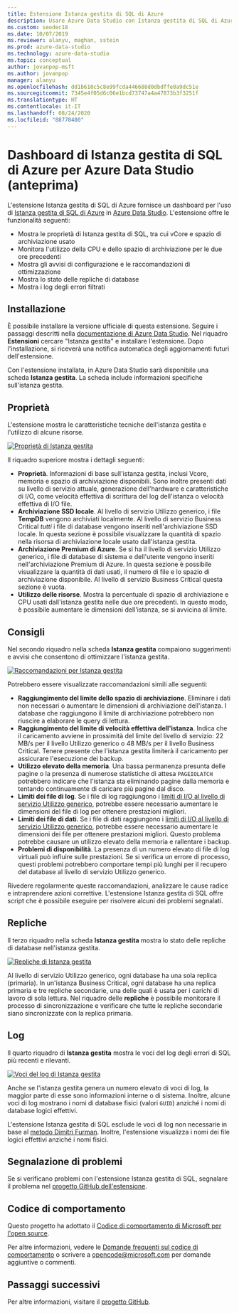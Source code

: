 ```yaml
---
title: Estensione Istanza gestita di SQL di Azure
description: Usare Azure Data Studio con Istanza gestita di SQL di Azure
ms.custom: seodec18
ms.date: 10/07/2019
ms.reviewer: alanyu, maghan, sstein
ms.prod: azure-data-studio
ms.technology: azure-data-studio
ms.topic: conceptual
author: jovanpop-msft
ms.author: jovanpop
manager: alanyu
ms.openlocfilehash: dd1b610c5c8e99fcda446688d0dbdffe0a9dc51e
ms.sourcegitcommit: 7345e4f05d6c06e1bcd73747a4a47873b3f3251f
ms.translationtype: HT
ms.contentlocale: it-IT
ms.lasthandoff: 08/24/2020
ms.locfileid: "88778480"
---
```

# <a name="azure-sql-managed-instance-dashboard-for-azure-data-studio-preview"></a>Dashboard di Istanza gestita di SQL di Azure per Azure Data Studio (anteprima)

L'estensione Istanza gestita di SQL di Azure fornisce un dashboard per l'uso di [Istanza gestita di SQL di Azure](/azure/sql-database/sql-database-managed-instance-index) in [Azure Data Studio](https://github.com/Microsoft/azuredatastudio). L'estensione offre le funzionalità seguenti:

- Mostra le proprietà di Istanza gestita di SQL, tra cui vCore e spazio di archiviazione usato
- Monitora l'utilizzo della CPU e dello spazio di archiviazione per le due ore precedenti
- Mostra gli avvisi di configurazione e le raccomandazioni di ottimizzazione
- Mostra lo stato delle repliche di database
- Mostra i log degli errori filtrati

## <a name="install"></a>Installazione

È possibile installare la versione ufficiale di questa estensione. Seguire i passaggi descritti nella [documentazione di Azure Data Studio](./extensions.md).
Nel riquadro **Estensioni** cercare "Istanza gestita" e installare l'estensione. Dopo l'installazione, si riceverà una notifica automatica degli aggiornamenti futuri dell'estensione.

Con l'estensione installata, in Azure Data Studio sarà disponibile una scheda **Istanza gestita**. La scheda include informazioni specifiche sull'istanza gestita.

## <a name="properties"></a>Proprietà

L'estensione mostra le caratteristiche tecniche dell'istanza gestita e l'utilizzo di alcune risorse.

[ ![Proprietà di Istanza gestita](media/azure-sql-mi-extension/ads-mi-tab1.png )](media/azure-sql-mi-extension/ads-mi-tab1.png#lightbox)

Il riquadro superiore mostra i dettagli seguenti:

- **Proprietà**. Informazioni di base sull'istanza gestita, inclusi Vcore, memoria e spazio di archiviazione disponibili. Sono inoltre presenti dati su livello di servizio attuale, generazione dell'hardware e caratteristiche di I/O, come velocità effettiva di scrittura del log dell'istanza o velocità effettiva di I/O file.
- **Archiviazione SSD locale**. Al livello di servizio Utilizzo generico, i file **TempDB** vengono archiviati localmente. Al livello di servizio Business Critical _tutti_ i file di database vengono inseriti nell'archiviazione SSD locale. In questa sezione è possibile visualizzare la quantità di spazio nella risorsa di archiviazione locale usato dall'istanza gestita.
- **Archiviazione Premium di Azure**. Se si ha il livello di servizio Utilizzo generico, i file di database di sistema e dell'utente vengono inseriti nell'archiviazione Premium di Azure. In questa sezione è possibile visualizzare la quantità di dati usati, il numero di file e lo spazio di archiviazione disponibile. Al livello di servizio Business Critical questa sezione è vuota.
- **Utilizzo delle risorse**. Mostra la percentuale di spazio di archiviazione e CPU usati dall'istanza gestita nelle due ore precedenti. In questo modo, è possibile aumentare le dimensioni dell'istanza, se si avvicina al limite.

## <a name="recommendations"></a>Consigli

Nel secondo riquadro nella scheda **Istanza gestita** compaiono suggerimenti e avvisi che consentono di ottimizzare l'istanza gestita.

[![ Raccomandazioni per Istanza gestita](media/azure-sql-mi-extension/ads-mi-tab2.png )](media/azure-sql-mi-extension/ads-mi-tab2.png#lightbox)

Potrebbero essere visualizzate raccomandazioni simili alle seguenti:

- **Raggiungimento del limite dello spazio di archiviazione**. Eliminare i dati non necessari o aumentare le dimensioni di archiviazione dell'istanza. I database che raggiungono il limite di archiviazione potrebbero non riuscire a elaborare le query di lettura.
- **Raggiungimento del limite di velocità effettiva dell'istanza**. Indica che il caricamento avviene in prossimità del limite del livello di servizio: 22 MB/s per il livello Utilizzo generico o 48 MB/s per il livello Business Critical. Tenere presente che l'istanza gestita limiterà il caricamento per assicurare l'esecuzione dei backup.
- **Utilizzo elevato della memoria**. Una bassa permanenza presunta delle pagine o la presenza di numerose statistiche di attesa `PAGEIOLATCH` potrebbero indicare che l'istanza sta eliminando pagine dalla memoria e tentando continuamente di caricare più pagine dal disco.
- **Limiti dei file di log**. Se i file di log raggiungono i [limiti di I/O al livello di servizio Utilizzo generico](/azure/sql-database/sql-database-managed-instance-resource-limits#file-io-characteristics-in-general-purpose-tier), potrebbe essere necessario aumentare le dimensioni del file di log per ottenere prestazioni migliori.
- **Limiti dei file di dati**. Se i file di dati raggiungono i [limiti di I/O al livello di servizio Utilizzo generico](/azure/sql-database/sql-database-managed-instance-resource-limits#file-io-characteristics-in-general-purpose-tier), potrebbe essere necessario aumentare le dimensioni dei file per ottenere prestazioni migliori. Questo problema potrebbe causare un utilizzo elevato della memoria e rallentare i backup.
- **Problemi di disponibilità**. La presenza di un numero elevato di file di log virtuali può influire sulle prestazioni. Se si verifica un errore di processo, questi problemi potrebbero comportare tempi più lunghi per il recupero del database al livello di servizio Utilizzo generico.

Rivedere regolarmente queste raccomandazioni, analizzare le cause radice e intraprendere azioni correttive. L'estensione Istanza gestita di SQL offre script che è possibile eseguire per risolvere alcuni dei problemi segnalati.

## <a name="replicas"></a>Repliche

Il terzo riquadro nella scheda **Istanza gestita** mostra lo stato delle repliche di database nell'istanza gestita.

[ ![Repliche di Istanza gestita](media/azure-sql-mi-extension/ads-mi-tab3.png )](media/azure-sql-mi-extension/ads-mi-tab3.png#lightbox)

Al livello di servizio Utilizzo generico, ogni database ha una sola replica (primaria). In un'istanza Business Critical, ogni database ha una replica primaria e tre repliche secondarie, una delle quali è usata per i carichi di lavoro di sola lettura. Nel riquadro delle **repliche** è possibile monitorare il processo di sincronizzazione e verificare che tutte le repliche secondarie siano sincronizzate con la replica primaria.

## <a name="logs"></a>Log

Il quarto riquadro di **Istanza gestita** mostra le voci del log degli errori di SQL più recenti e rilevanti.

[ ![Voci del log di Istanza gestita](media/azure-sql-mi-extension/ads-mi-tab4.png )](media/azure-sql-mi-extension/ads-mi-tab4.png#lightbox)

Anche se l'istanza gestita genera un numero elevato di voci di log, la maggior parte di esse sono informazioni interne o di sistema. Inoltre, alcune voci di log mostrano i nomi di database fisici (valori `GUID`) anziché i nomi di database logici effettivi.

L'estensione Istanza gestita di SQL esclude le voci di log non necessarie in base al [metodo Dimitri Furman](https://techcommunity.microsoft.com/t5/DataCAT/Azure-SQL-DB-Managed-Instance-sp-readmierrorlog/ba-p/305506). Inoltre, l'estensione visualizza i nomi dei file logici effettivi anziché i nomi fisici.

## <a name="reporting-problems"></a>Segnalazione di problemi

Se si verificano problemi con l'estensione Istanza gestita di SQL, segnalare il problema nel [progetto GitHub dell'estensione](https://github.com/JocaPC/AzureDataStudio-Managed-Instance/issues).

## <a name="code-of-conduct"></a>Codice di comportamento

Questo progetto ha adottato il [Codice di comportamento di Microsoft per l'open source][conduct-code].

Per altre informazioni, vedere le [Domande frequenti sul codice di comportamento][conduct-FAQ] o scrivere a [opencode@microsoft.com][conduct-email] per domande aggiuntive o commenti.

## <a name="next-steps"></a>Passaggi successivi

Per altre informazioni, visitare il [progetto GitHub](https://github.com/JocaPC/AzureDataStudio-Managed-Instance/).

[conduct-code]: https://opensource.microsoft.com/codeofconduct/
[conduct-FAQ]: https://opensource.microsoft.com/codeofconduct/faq/
[conduct-email]: mailto:opencode@microsoft.com